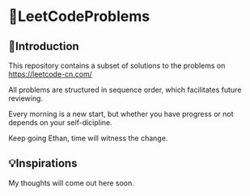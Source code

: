 # 🎈LeetCodeProblems

## 📑Introduction
This repository contains a subset of solutions to the problems on https://leetcode-cn.com/

All problems are structured in sequence order, which facilitates future reviewing.

Every morning is a new start, but whether you have progress or not depends on your self-dicipline.

Keep going Ethan, time will witness the change.

## 💡Inspirations
My thoughts will come out here soon.
